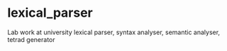 lexical_parser
==============
Lab work at university
lexical parser, syntax analyser, semantic analyser, tetrad generator
